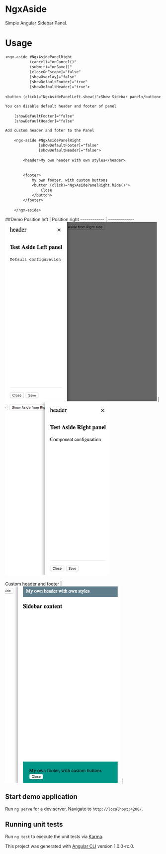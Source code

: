 # NgxAside

Simple Angular Sidebar Panel.
  
# Usage


```
<ngx-aside #NgxAsidePanelRight
           (cancel)="onCancel()"
           (submit)="onSave()"
           [closeOnEscape]="false"
           [showOverlay]="false"
           [showDefaultFooter]="true"
           [showDefaultHeader]="true">
           
<button (click)="NgxAsidePanelLeft.show()">Show Sidebar panel</button>

```

```
You can disable default header and footer of panel
    
    [showDefaultFooter]="false"
    [showDefaultHeader]="false"
```

```
Add custom header and foter to the Panel 
    
    <ngx-aside #NgxAsidePanelRight
               [showDefaultFooter]="false"
               [showDefaultHeader]="false">
    
        <header>My own header with own styles</header>
        
    
        <footer>
            My own footer, with custom buttons
            <button (click)="NgxAsidePanelRight.hide()">
                Close
            </button>
        </footer>
    
    </ngx-aside>

```
##Demo
 Position left |  Position right
 ------------ | -------------
![alt text](screenshot.png "Sidebar panel.") | ![alt text](screenshot-right.png "Sidebar panel.")
<br/><br/>Custom header and footer |  
![alt text](screenshot-custom.png "Sidebar panel.") |


## Start demo application
Run `ng serve` for a dev server. Navigate to `http://localhost:4200/`. 


## Running unit tests

Run `ng test` to execute the unit tests via [Karma](https://karma-runner.github.io).

This project was generated with [Angular CLI](https://github.com/angular/angular-cli) version 1.0.0-rc.0.
